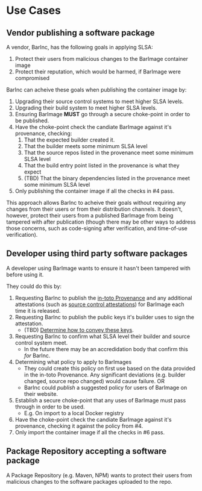 # Use Cases

## Vendor publishing a software package

A vendor, BarInc, has the following goals in applying SLSA:

1.  Protect their users from malicious changes to the BarImage container image
2.  Protect their reputation, which would be harmed, if BarImage were compromised

BarInc can acheive these goals when publishing the container image by:

1.  Upgrading their source control systems to meet higher SLSA levels.
2.  Upgrading their build system to meet higher SLSA levels.
3.  Ensuring BarImage **MUST** go through a secure choke-point in order to be published.
4.  Have the choke-point check the candiate BarImage against it's provenance, checking:
    1.  That the expected builder created it.
    2.  That the builder meets some minimum SLSA level
    3.  That the source repos listed in the provenance meet some minimum SLSA level
    4.  That the build entry point listed in the provenance is what they expect
    5.  (TBD) That the binary dependencies listed in the provenance meet some minimum SLSA level
5.  Only publishing the container image if all the checks in #4 pass.

This approach allows BarInc to acheive their goals without requiring any changes from their users
or from their distribution channels.  It doesn't, however, protect their users from a published
BarImage from being tampered with after publication (though there may be other ways to address
those concerns, such as code-signing after verification, and time-of-use verification).

## Developer using third party software packages

A developer using BarImage wants to ensure it hasn't been tampered with before using it.

They could do this by:

1.  Requesting BarInc to publish the 
    [in-toto Provenance](https://github.com/in-toto/attestation/blob/main/spec/predicates/provenance.md)
    and any additional attestations (such as
    [source control attestations](https://github.com/in-toto/attestation/issues/47)) for BarImage
    each time it is released.
2.  Requesting BarInc to publish the public keys it's builder uses to sign the attestation.
    * (TBD) [Determine how to convey these keys](https://github.com/slsa-framework/slsa/issues/101).
4.  Requesting BarInc to confirm what SLSA level their builder and source control system meet.
    * In the future there may be an accredidation body that confirm this _for_ BarInc.
5.  Determining what policy to apply to BarImages
    * They could create this policy on first use based on the data provided in the in-toto Provenance.
      Any significant deviations (e.g. builder changed, source repo changed) would cause failure. OR
    * BarInc could _publish_ a suggested policy for users of BarImage on their website.
5.  Establish a secure choke-point that any uses of BarImage must pass through in order to be used.
    *  E.g. On import to a local Docker registry
6.  Have the choke-point check the candiate BarImage against it's provenance, checking it against the
    policy from #4.
7.  Only import the container image if all the checks in #6 pass.

## Package Repository accepting a software package

A Package Repository (e.g. Maven, NPM) wants to protect their users from malicious changes to the
software packages uploaded to the repo.
